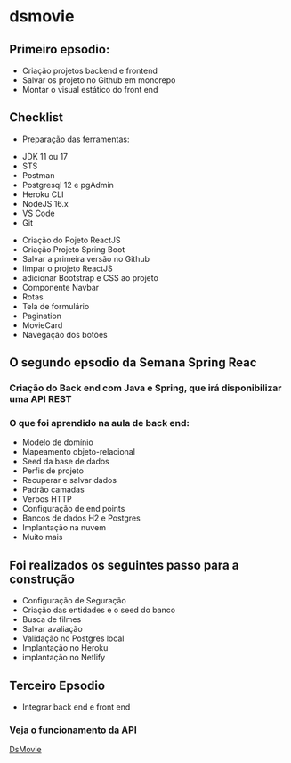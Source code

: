 # dsmovie

## Primeiro epsodio:
- Criação projetos backend e frontend
- Salvar os projeto no Github em monorepo
- Montar o visual estático do front end

## Checklist

* Preparação das ferramentas:
- JDK 11 ou 17
- STS
- Postman
- Postgresql 12 e pgAdmin
- Heroku CLI
- NodeJS 16.x 
- VS Code
- Git

* Criação do Pojeto ReactJS
* Criação Projeto Spring Boot
* Salvar a primeira versão no Github
* limpar o projeto ReactJS
* adicionar Bootstrap e CSS ao projeto
* Componente Navbar
* Rotas
* Tela de formulário
* Pagination
* MovieCard
* Navegação dos botões


 ## O segundo epsodio da Semana Spring Reac
 ### Criação do Back end com Java e Spring, que irá disponibilizar uma API REST

### O que foi aprendido na aula de back end:
- Modelo de domínio
- Mapeamento objeto-relacional
- Seed da base de dados
- Perfis de projeto
- Recuperar e salvar dados
- Padrão camadas
- Verbos HTTP
- Configuração de end points
- Bancos de dados H2 e Postgres
- Implantação na nuvem
- Muito mais

## Foi realizados os seguintes passo para a construção
- Configuração de Seguração
- Criação das entidades e o seed do banco
- Busca de filmes
- Salvar avaliação
- Validação no Postgres local
- Implantação no Heroku
- implantação no Netlify

## Terceiro Epsodio 
* Integrar back end e front end

### Veja o funcionamento da API
[DsMovie](https://katianne-dsmovie.netlify.app/)
